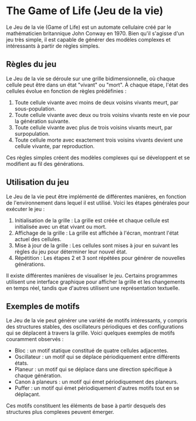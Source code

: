 # The Game of Life (Jeu de la vie)

Le Jeu de la vie (Game of Life) est un automate cellulaire créé par le mathématicien britannique John Conway en 1970. Bien qu'il s'agisse d'un jeu très simple, il est capable de générer des modèles complexes et intéressants à partir de règles simples.

## Règles du jeu

Le Jeu de la vie se déroule sur une grille bidimensionnelle, où chaque cellule peut être dans un état "vivant" ou "mort". À chaque étape, l'état des cellules évolue en fonction de règles prédéfinies :

1. Toute cellule vivante avec moins de deux voisins vivants meurt, par sous-population.
2. Toute cellule vivante avec deux ou trois voisins vivants reste en vie pour la génération suivante.
3. Toute cellule vivante avec plus de trois voisins vivants meurt, par surpopulation.
4. Toute cellule morte avec exactement trois voisins vivants devient une cellule vivante, par reproduction.

Ces règles simples créent des modèles complexes qui se développent et se modifient au fil des générations.

## Utilisation du jeu

Le Jeu de la vie peut être implémenté de différentes manières, en fonction de l'environnement dans lequel il est utilisé. Voici les étapes générales pour exécuter le jeu :

1. Initialisation de la grille : La grille est créée et chaque cellule est initialisée avec un état vivant ou mort.
2. Affichage de la grille : La grille est affichée à l'écran, montrant l'état actuel des cellules.
3. Mise à jour de la grille : Les cellules sont mises à jour en suivant les règles du jeu pour déterminer leur nouvel état.
4. Répétition : Les étapes 2 et 3 sont répétées pour générer de nouvelles générations.

Il existe différentes manières de visualiser le jeu. Certains programmes utilisent une interface graphique pour afficher la grille et les changements en temps réel, tandis que d'autres utilisent une représentation textuelle.

## Exemples de motifs

Le Jeu de la vie peut générer une variété de motifs intéressants, y compris des structures stables, des oscillateurs périodiques et des configurations qui se déplacent à travers la grille. Voici quelques exemples de motifs couramment observés :

- Bloc : un motif statique constitué de quatre cellules adjacentes.
- Oscillateur : un motif qui se déplace périodiquement entre différents états.
- Planeur : un motif qui se déplace dans une direction spécifique à chaque génération.
- Canon à planeurs : un motif qui émet périodiquement des planeurs.
- Puffer : un motif qui émet périodiquement d'autres motifs tout en se déplaçant.

Ces motifs constituent les éléments de base à partir desquels des structures plus complexes peuvent émerger.
